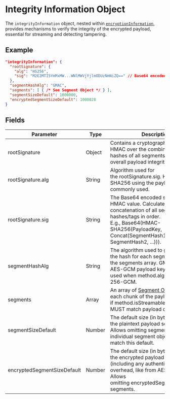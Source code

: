 # Integrity Information Object

The `integrityInformation` object, nested within [`encryptionInformation`](./encryption_information.md), provides mechanisms to verify the integrity of the encrypted payload, essential for streaming and detecting tampering.

## Example

```json
"integrityInformation": {
  "rootSignature": {
    "alg": "HS256",
    "sig": "M2E2MTI5YmMxMW...WNlMWVjYjlmODUzNmNiZQ==" // Base64 encoded signature
  },
  "segmentHashAlg": "GMAC",
  "segments": [ { /* See Segment Object */ } ],
  "segmentSizeDefault": 1000000,
  "encryptedSegmentSizeDefault": 1000028
}
```

## Fields

| Parameter                   | Type   | Description                                                                                                                                                                                        | Required? |
| --------------------------- | ------ | -------------------------------------------------------------------------------------------------------------------------------------------------------------------------------------------------- | --------- |
| rootSignature               | Object | Contains a cryptographic signature or HMAC over the combined integrity hashes of all segments, providing overall payload integrity.                                                                | Yes       |
| rootSignature.alg           | String | Algorithm used for the rootSignature.sig. HS256 (HMAC-SHA256 using the payload key) is commonly used.                                                                                              | Yes       |
| rootSignature.sig           | String | The Base64 encoded signature or HMAC value. Calculated over the concatenation of all segment hashes/tags in order. E.g., Base64(HMAC-SHA256(PayloadKey, Concat(SegmentHash1, SegmentHash2, ...))). | Yes       |
| segmentHashAlg              | String | The algorithm used to generate the hash for each segment in the segments array. GMAC (using the AES-GCM payload key) is commonly used when method.algorithm is AES-256-GCM.                        | Yes       |
| segments                    | Array  | An array of [Segment Objects](https://www.google.com/url?sa=E&q=.%2Fsegment.md), one for each chunk of the payload if method.isStreamable is true. Order MUST match payload order.                 | Yes       |
| segmentSizeDefault          | Number | The default size (in bytes) of the plaintext payload segments. Allows omitting segmentSize in individual segment objects if they match this default.                                               | Yes       |
| encryptedSegmentSizeDefault | Number | The default size (in bytes) of the encrypted payload segments (including any authentication tag overhead, like from AES-GCM). Allows omitting encryptedSegmentSize in segments.                    |           |